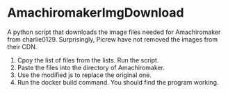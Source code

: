 # AmachiromakerImgDownload
A python script that downloads the image files needed for Amachiromaker from charlie0129.
Surprisingly, Picrew have not removed the images from their CDN.
1. Cpoy the list of files from the lists. Run the script.
2. Paste the files into the directory of Amachiromaker.
3. Use the modified js to replace the original one.
4. Run the docker build command.
You should find the program working.
